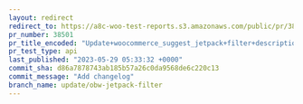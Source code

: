 ```yaml
---
layout: redirect
redirect_to: https://a8c-woo-test-reports.s3.amazonaws.com/public/pr/38501/api/index.html
pr_number: 38501
pr_title_encoded: "Update+woocommerce_suggest_jetpack+filter+description"
pr_test_type: api
last_published: "2023-05-29 05:33:32 +0000"
commit_sha: d86a7878743ab185b57a26c0da9568de6c220c13
commit_message: "Add changelog"
branch_name: update/obw-jetpack-filter
---
```

